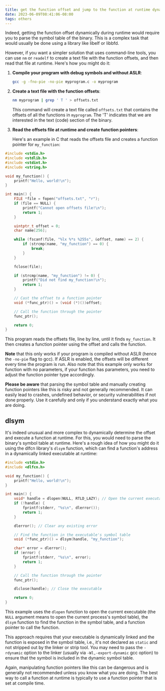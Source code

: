 ```yaml
---
title: get the function offset and jump to the function at runtime dynamically
date: 2023-06-09T08:41:06-08:00
tags: others
---
```


Indeed, getting the function offset dynamically during runtime would require you to parse the symbol table of the binary. This is a complex task that would usually be done using a library like libelf or libbfd.

However, if you want a simpler solution that uses command-line tools, you can use `nm` or `readelf` to create a text file with the function offsets, and then read that file at runtime. Here's how you might do it:

1. **Compile your program with debug symbols and without ASLR**:

    ```bash
    gcc -g -fno-pie -no-pie myprogram.c -o myprogram
    ```

2. **Create a text file with the function offsets**:

    ```bash
    nm myprogram | grep ' T ' > offsets.txt
    ```

    This command will create a text file called `offsets.txt` that contains the offsets of all the functions in `myprogram`. The 'T' indicates that we are interested in the text (code) section of the binary.

3. **Read the offsets file at runtime and create function pointers**:

    Here's an example in C that reads the offsets file and creates a function pointer for `my_function`:

```c
#include <stdio.h>
#include <stdlib.h>
#include <stdint.h>
#include <string.h>

void my_function() {
    printf("Hello, world!\n");
}

int main() {
    FILE *file = fopen("offsets.txt", "r");
    if (file == NULL) {
        printf("Cannot open offsets file!\n");
        return 1;
    }

    uintptr_t offset = 0;
    char name[256];

    while (fscanf(file, "%lx %*s %255s", &offset, name) == 2) {
        if (strcmp(name, "my_function") == 0) {
            break;
        }
    }

    fclose(file);

    if (strcmp(name, "my_function") != 0) {
        printf("Did not find my_function!\n");
        return 1;
    }

    // Cast the offset to a function pointer
    void (*func_ptr)() = (void (*)())offset;

    // Call the function through the pointer
    func_ptr();

    return 0;
}
```

This program reads the offsets file, line by line, until it finds `my_function`. It then creates a function pointer using the offset and calls the function.

**Note** that this only works if your program is compiled without ASLR (hence the `-no-pie` flag to gcc). If ASLR is enabled, the offsets will be different every time the program is run. Also note that this example only works for function with no parameters, if your function has parameters, you need to adjust the function pointer type accordingly.

**Please be aware** that parsing the symbol table and manually creating function pointers like this is risky and not generally recommended. It can easily lead to crashes, undefined behavior, or security vulnerabilities if not done properly. Use it carefully and only if you understand exactly what you are doing.

## dlsym

It's indeed unusual and more complex to dynamically determine the offset and execute a function at runtime. For this, you would need to parse the binary's symbol table at runtime. Here's a rough idea of how you might do it using the dlfcn library's `dlsym` function, which can find a function's address in a dynamically linked executable at runtime:

```c
#include <stdio.h>
#include <dlfcn.h>

void my_function() {
    printf("Hello, world!\n");
}

int main() {
    void* handle = dlopen(NULL, RTLD_LAZY); // Open the current executable
    if (!handle) {
        fprintf(stderr, "%s\n", dlerror());
        return 1;
    }

    dlerror(); // Clear any existing error

    // Find the function in the executable's symbol table
    void (*func_ptr)() = dlsym(handle, "my_function");

    char* error = dlerror();
    if (error) {
        fprintf(stderr, "%s\n", error);
        return 1;
    }

    // Call the function through the pointer
    func_ptr();

    dlclose(handle); // Close the executable

    return 0;
}
```

This example uses the `dlopen` function to open the current executable (the `NULL` argument means to open the current process's symbol table), the `dlsym` function to find the function in the symbol table, and a function pointer to call the function.

This approach requires that your executable is dynamically linked and the function is exposed in the symbol table, i.e., it's not declared as `static` and not stripped out by the linker or strip tool. You may need to pass the `-rdynamic` option to the linker (usually via `-Wl,-export-dynamic` gcc option) to ensure that the symbol is included in the dynamic symbol table.

Again, manipulating function pointers like this can be dangerous and is generally not recommended unless you know what you are doing. The best way to call a function at runtime is typically to use a function pointer that is set at compile time.
